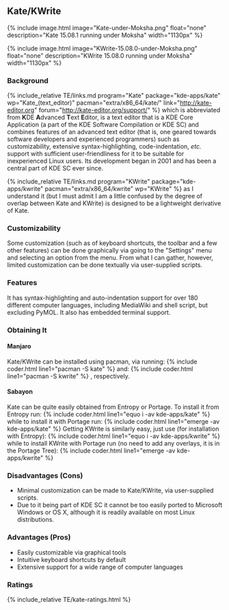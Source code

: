 ## Kate/KWrite
{% include image.html image="Kate-under-Moksha.png" float="none" description="Kate 15.08.1 running under Moksha" width="1130px" %}

{% include image.html image="KWrite-15.08.0-under-Moksha.png" float="none" description="KWrite 15.08.0 running under Moksha" width="1130px" %}

### Background
{% include_relative TE/links.md program="Kate" package="kde-apps/kate" wp="Kate_(text_editor)" pacman="extra/x86_64/kate/" link="http://kate-editor.org" forum="http://kate-editor.org/support/" %} which is abbreviated from <b>K</b>DE <b>A</b>dvanced <b>T</b>ext <b>E</b>ditor, is a text editor that is a KDE Core Application (a part of the KDE Software Compilation or KDE SC) and combines features of an advanced text editor (that is, one geared towards software developers and experienced programmers) such as customizability, extensive syntax-highlighting, code-indentation, *etc.* support with sufficient user-friendliness for it to be suitable for inexperienced Linux users. Its development began in 2001 and has been a central part of KDE SC ever since.

{% include_relative TE/links.md program="KWrite" package="kde-apps/kwrite" pacman="extra/x86_64/kwrite" wp="KWrite" %} as I understand it (but I must admit I am a little confused by the degree of overlap between Kate and KWrite) is designed to be a lightweight derivative of Kate.

### Customizability
Some customization (such as of keyboard shortcuts, the toolbar and a few other features) can be done graphically via going to the "Settings" menu and selecting an option from the menu. From what I can gather, however, limited customization can be done textually via user-supplied scripts.

### Features
It has syntax-highlighting and auto-indentation support for over 180 different computer languages, including MediaWiki and shell script, but excluding PyMOL. It also has embedded terminal support.

### Obtaining It
#### Manjaro
Kate/KWrite can be installed using pacman, via running:
{% include coder.html line1="pacman -S kate" %}
and:
{% include coder.html line1="pacman -S kwrite" %}
, respectively.

#### Sabayon
Kate can be quite easily obtained from Entropy or Portage. To install it from Entropy run:
{% include coder.html line1="equo i -av kde-apps/kate" %}
while to install it with Portage run:
{% include coder.html line1="emerge -av kde-apps/kate" %}
Getting KWrite is similarly easy, just use (for installation with Entropy):
{% include coder.html line1="equo i -av kde-apps/kwrite" %}
while to install KWrite with Portage run (no need to add any overlays, it is in the Portage Tree):
{% include coder.html line1="emerge -av kde-apps/kwrite" %}

### Disadvantages (Cons)
* Minimal customization can be made to Kate/KWrite, via user-supplied scripts.
* Due to it being part of KDE SC it cannot be too easily ported to Microsoft Windows or OS X, although it is readily available on most Linux distributions.

### Advantages (Pros)
* Easily customizable via graphical tools
* Intuitive keyboard shortcuts by default
* Extensive support for a wide range of computer languages

### Ratings
{% include_relative TE/kate-ratings.html %}
